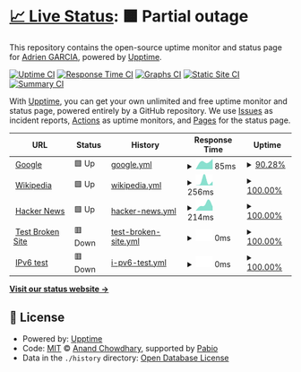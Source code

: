 # [📈 Live Status](https://weweb-adriengarcia.github.io/statsu-page): <!--live status--> **🟧 Partial outage**

This repository contains the open-source uptime monitor and status page for [Adrien GARCIA](https://weweb-adriengarcia.github.io/statsu-page), powered by [Upptime](https://github.com/upptime/upptime).

[![Uptime CI](https://github.com/weweb-adriengarcia/statsu-page/workflows/Uptime%20CI/badge.svg)](https://github.com/weweb-adriengarcia/statsu-page/actions?query=workflow%3A%22Uptime+CI%22)
[![Response Time CI](https://github.com/weweb-adriengarcia/statsu-page/workflows/Response%20Time%20CI/badge.svg)](https://github.com/weweb-adriengarcia/statsu-page/actions?query=workflow%3A%22Response+Time+CI%22)
[![Graphs CI](https://github.com/weweb-adriengarcia/statsu-page/workflows/Graphs%20CI/badge.svg)](https://github.com/weweb-adriengarcia/statsu-page/actions?query=workflow%3A%22Graphs+CI%22)
[![Static Site CI](https://github.com/weweb-adriengarcia/statsu-page/workflows/Static%20Site%20CI/badge.svg)](https://github.com/weweb-adriengarcia/statsu-page/actions?query=workflow%3A%22Static+Site+CI%22)
[![Summary CI](https://github.com/weweb-adriengarcia/statsu-page/workflows/Summary%20CI/badge.svg)](https://github.com/weweb-adriengarcia/statsu-page/actions?query=workflow%3A%22Summary+CI%22)

With [Upptime](https://upptime.js.org), you can get your own unlimited and free uptime monitor and status page, powered entirely by a GitHub repository. We use [Issues](https://github.com/weweb-adriengarcia/statsu-page/issues) as incident reports, [Actions](https://github.com/weweb-adriengarcia/statsu-page/actions) as uptime monitors, and [Pages](https://weweb-adriengarcia.github.io/statsu-page) for the status page.

<!--start: status pages-->
<!-- This summary is generated by Upptime (https://github.com/upptime/upptime) -->
<!-- Do not edit this manually, your changes will be overwritten -->
<!-- prettier-ignore -->
| URL | Status | History | Response Time | Uptime |
| --- | ------ | ------- | ------------- | ------ |
| <img alt="" src="https://icons.duckduckgo.com/ip3/www.google.com.ico" height="13"> [Google](https://www.google.com) | 🟩 Up | [google.yml](https://github.com/weweb-adriengarcia/statsu-page/commits/HEAD/history/google.yml) | <details><summary><img alt="Response time graph" src="./graphs/google/response-time-week.png" height="20"> 85ms</summary><br><a href="https://weweb-adriengarcia.github.io/statsu-page/history/google"><img alt="Response time 85" src="https://img.shields.io/endpoint?url=https%3A%2F%2Fraw.githubusercontent.com%2Fweweb-adriengarcia%2Fstatsu-page%2FHEAD%2Fapi%2Fgoogle%2Fresponse-time.json"></a><br><a href="https://weweb-adriengarcia.github.io/statsu-page/history/google"><img alt="24-hour response time 85" src="https://img.shields.io/endpoint?url=https%3A%2F%2Fraw.githubusercontent.com%2Fweweb-adriengarcia%2Fstatsu-page%2FHEAD%2Fapi%2Fgoogle%2Fresponse-time-day.json"></a><br><a href="https://weweb-adriengarcia.github.io/statsu-page/history/google"><img alt="7-day response time 85" src="https://img.shields.io/endpoint?url=https%3A%2F%2Fraw.githubusercontent.com%2Fweweb-adriengarcia%2Fstatsu-page%2FHEAD%2Fapi%2Fgoogle%2Fresponse-time-week.json"></a><br><a href="https://weweb-adriengarcia.github.io/statsu-page/history/google"><img alt="30-day response time 85" src="https://img.shields.io/endpoint?url=https%3A%2F%2Fraw.githubusercontent.com%2Fweweb-adriengarcia%2Fstatsu-page%2FHEAD%2Fapi%2Fgoogle%2Fresponse-time-month.json"></a><br><a href="https://weweb-adriengarcia.github.io/statsu-page/history/google"><img alt="1-year response time 85" src="https://img.shields.io/endpoint?url=https%3A%2F%2Fraw.githubusercontent.com%2Fweweb-adriengarcia%2Fstatsu-page%2FHEAD%2Fapi%2Fgoogle%2Fresponse-time-year.json"></a></details> | <details><summary><a href="https://weweb-adriengarcia.github.io/statsu-page/history/google">90.28%</a></summary><a href="https://weweb-adriengarcia.github.io/statsu-page/history/google"><img alt="All-time uptime 99.96%" src="https://img.shields.io/endpoint?url=https%3A%2F%2Fraw.githubusercontent.com%2Fweweb-adriengarcia%2Fstatsu-page%2FHEAD%2Fapi%2Fgoogle%2Fuptime.json"></a><br><a href="https://weweb-adriengarcia.github.io/statsu-page/history/google"><img alt="24-hour uptime 31.94%" src="https://img.shields.io/endpoint?url=https%3A%2F%2Fraw.githubusercontent.com%2Fweweb-adriengarcia%2Fstatsu-page%2FHEAD%2Fapi%2Fgoogle%2Fuptime-day.json"></a><br><a href="https://weweb-adriengarcia.github.io/statsu-page/history/google"><img alt="7-day uptime 90.28%" src="https://img.shields.io/endpoint?url=https%3A%2F%2Fraw.githubusercontent.com%2Fweweb-adriengarcia%2Fstatsu-page%2FHEAD%2Fapi%2Fgoogle%2Fuptime-week.json"></a><br><a href="https://weweb-adriengarcia.github.io/statsu-page/history/google"><img alt="30-day uptime 97.76%" src="https://img.shields.io/endpoint?url=https%3A%2F%2Fraw.githubusercontent.com%2Fweweb-adriengarcia%2Fstatsu-page%2FHEAD%2Fapi%2Fgoogle%2Fuptime-month.json"></a><br><a href="https://weweb-adriengarcia.github.io/statsu-page/history/google"><img alt="1-year uptime 99.81%" src="https://img.shields.io/endpoint?url=https%3A%2F%2Fraw.githubusercontent.com%2Fweweb-adriengarcia%2Fstatsu-page%2FHEAD%2Fapi%2Fgoogle%2Fuptime-year.json"></a></details>
| <img alt="" src="https://icons.duckduckgo.com/ip3/en.wikipedia.org.ico" height="13"> [Wikipedia](https://en.wikipedia.org) | 🟩 Up | [wikipedia.yml](https://github.com/weweb-adriengarcia/statsu-page/commits/HEAD/history/wikipedia.yml) | <details><summary><img alt="Response time graph" src="./graphs/wikipedia/response-time-week.png" height="20"> 256ms</summary><br><a href="https://weweb-adriengarcia.github.io/statsu-page/history/wikipedia"><img alt="Response time 256" src="https://img.shields.io/endpoint?url=https%3A%2F%2Fraw.githubusercontent.com%2Fweweb-adriengarcia%2Fstatsu-page%2FHEAD%2Fapi%2Fwikipedia%2Fresponse-time.json"></a><br><a href="https://weweb-adriengarcia.github.io/statsu-page/history/wikipedia"><img alt="24-hour response time 256" src="https://img.shields.io/endpoint?url=https%3A%2F%2Fraw.githubusercontent.com%2Fweweb-adriengarcia%2Fstatsu-page%2FHEAD%2Fapi%2Fwikipedia%2Fresponse-time-day.json"></a><br><a href="https://weweb-adriengarcia.github.io/statsu-page/history/wikipedia"><img alt="7-day response time 256" src="https://img.shields.io/endpoint?url=https%3A%2F%2Fraw.githubusercontent.com%2Fweweb-adriengarcia%2Fstatsu-page%2FHEAD%2Fapi%2Fwikipedia%2Fresponse-time-week.json"></a><br><a href="https://weweb-adriengarcia.github.io/statsu-page/history/wikipedia"><img alt="30-day response time 256" src="https://img.shields.io/endpoint?url=https%3A%2F%2Fraw.githubusercontent.com%2Fweweb-adriengarcia%2Fstatsu-page%2FHEAD%2Fapi%2Fwikipedia%2Fresponse-time-month.json"></a><br><a href="https://weweb-adriengarcia.github.io/statsu-page/history/wikipedia"><img alt="1-year response time 256" src="https://img.shields.io/endpoint?url=https%3A%2F%2Fraw.githubusercontent.com%2Fweweb-adriengarcia%2Fstatsu-page%2FHEAD%2Fapi%2Fwikipedia%2Fresponse-time-year.json"></a></details> | <details><summary><a href="https://weweb-adriengarcia.github.io/statsu-page/history/wikipedia">100.00%</a></summary><a href="https://weweb-adriengarcia.github.io/statsu-page/history/wikipedia"><img alt="All-time uptime 100.00%" src="https://img.shields.io/endpoint?url=https%3A%2F%2Fraw.githubusercontent.com%2Fweweb-adriengarcia%2Fstatsu-page%2FHEAD%2Fapi%2Fwikipedia%2Fuptime.json"></a><br><a href="https://weweb-adriengarcia.github.io/statsu-page/history/wikipedia"><img alt="24-hour uptime 100.00%" src="https://img.shields.io/endpoint?url=https%3A%2F%2Fraw.githubusercontent.com%2Fweweb-adriengarcia%2Fstatsu-page%2FHEAD%2Fapi%2Fwikipedia%2Fuptime-day.json"></a><br><a href="https://weweb-adriengarcia.github.io/statsu-page/history/wikipedia"><img alt="7-day uptime 100.00%" src="https://img.shields.io/endpoint?url=https%3A%2F%2Fraw.githubusercontent.com%2Fweweb-adriengarcia%2Fstatsu-page%2FHEAD%2Fapi%2Fwikipedia%2Fuptime-week.json"></a><br><a href="https://weweb-adriengarcia.github.io/statsu-page/history/wikipedia"><img alt="30-day uptime 100.00%" src="https://img.shields.io/endpoint?url=https%3A%2F%2Fraw.githubusercontent.com%2Fweweb-adriengarcia%2Fstatsu-page%2FHEAD%2Fapi%2Fwikipedia%2Fuptime-month.json"></a><br><a href="https://weweb-adriengarcia.github.io/statsu-page/history/wikipedia"><img alt="1-year uptime 100.00%" src="https://img.shields.io/endpoint?url=https%3A%2F%2Fraw.githubusercontent.com%2Fweweb-adriengarcia%2Fstatsu-page%2FHEAD%2Fapi%2Fwikipedia%2Fuptime-year.json"></a></details>
| <img alt="" src="https://icons.duckduckgo.com/ip3/news.ycombinator.com.ico" height="13"> [Hacker News](https://news.ycombinator.com) | 🟩 Up | [hacker-news.yml](https://github.com/weweb-adriengarcia/statsu-page/commits/HEAD/history/hacker-news.yml) | <details><summary><img alt="Response time graph" src="./graphs/hacker-news/response-time-week.png" height="20"> 214ms</summary><br><a href="https://weweb-adriengarcia.github.io/statsu-page/history/hacker-news"><img alt="Response time 214" src="https://img.shields.io/endpoint?url=https%3A%2F%2Fraw.githubusercontent.com%2Fweweb-adriengarcia%2Fstatsu-page%2FHEAD%2Fapi%2Fhacker-news%2Fresponse-time.json"></a><br><a href="https://weweb-adriengarcia.github.io/statsu-page/history/hacker-news"><img alt="24-hour response time 214" src="https://img.shields.io/endpoint?url=https%3A%2F%2Fraw.githubusercontent.com%2Fweweb-adriengarcia%2Fstatsu-page%2FHEAD%2Fapi%2Fhacker-news%2Fresponse-time-day.json"></a><br><a href="https://weweb-adriengarcia.github.io/statsu-page/history/hacker-news"><img alt="7-day response time 214" src="https://img.shields.io/endpoint?url=https%3A%2F%2Fraw.githubusercontent.com%2Fweweb-adriengarcia%2Fstatsu-page%2FHEAD%2Fapi%2Fhacker-news%2Fresponse-time-week.json"></a><br><a href="https://weweb-adriengarcia.github.io/statsu-page/history/hacker-news"><img alt="30-day response time 214" src="https://img.shields.io/endpoint?url=https%3A%2F%2Fraw.githubusercontent.com%2Fweweb-adriengarcia%2Fstatsu-page%2FHEAD%2Fapi%2Fhacker-news%2Fresponse-time-month.json"></a><br><a href="https://weweb-adriengarcia.github.io/statsu-page/history/hacker-news"><img alt="1-year response time 214" src="https://img.shields.io/endpoint?url=https%3A%2F%2Fraw.githubusercontent.com%2Fweweb-adriengarcia%2Fstatsu-page%2FHEAD%2Fapi%2Fhacker-news%2Fresponse-time-year.json"></a></details> | <details><summary><a href="https://weweb-adriengarcia.github.io/statsu-page/history/hacker-news">100.00%</a></summary><a href="https://weweb-adriengarcia.github.io/statsu-page/history/hacker-news"><img alt="All-time uptime 100.00%" src="https://img.shields.io/endpoint?url=https%3A%2F%2Fraw.githubusercontent.com%2Fweweb-adriengarcia%2Fstatsu-page%2FHEAD%2Fapi%2Fhacker-news%2Fuptime.json"></a><br><a href="https://weweb-adriengarcia.github.io/statsu-page/history/hacker-news"><img alt="24-hour uptime 100.00%" src="https://img.shields.io/endpoint?url=https%3A%2F%2Fraw.githubusercontent.com%2Fweweb-adriengarcia%2Fstatsu-page%2FHEAD%2Fapi%2Fhacker-news%2Fuptime-day.json"></a><br><a href="https://weweb-adriengarcia.github.io/statsu-page/history/hacker-news"><img alt="7-day uptime 100.00%" src="https://img.shields.io/endpoint?url=https%3A%2F%2Fraw.githubusercontent.com%2Fweweb-adriengarcia%2Fstatsu-page%2FHEAD%2Fapi%2Fhacker-news%2Fuptime-week.json"></a><br><a href="https://weweb-adriengarcia.github.io/statsu-page/history/hacker-news"><img alt="30-day uptime 100.00%" src="https://img.shields.io/endpoint?url=https%3A%2F%2Fraw.githubusercontent.com%2Fweweb-adriengarcia%2Fstatsu-page%2FHEAD%2Fapi%2Fhacker-news%2Fuptime-month.json"></a><br><a href="https://weweb-adriengarcia.github.io/statsu-page/history/hacker-news"><img alt="1-year uptime 100.00%" src="https://img.shields.io/endpoint?url=https%3A%2F%2Fraw.githubusercontent.com%2Fweweb-adriengarcia%2Fstatsu-page%2FHEAD%2Fapi%2Fhacker-news%2Fuptime-year.json"></a></details>
| <img alt="" src="https://icons.duckduckgo.com/ip3/thissitedoesnotexist.koj.co.ico" height="13"> [Test Broken Site](https://thissitedoesnotexist.koj.co) | 🟥 Down | [test-broken-site.yml](https://github.com/weweb-adriengarcia/statsu-page/commits/HEAD/history/test-broken-site.yml) | <details><summary><img alt="Response time graph" src="./graphs/test-broken-site/response-time-week.png" height="20"> 0ms</summary><br><a href="https://weweb-adriengarcia.github.io/statsu-page/history/test-broken-site"><img alt="Response time 0" src="https://img.shields.io/endpoint?url=https%3A%2F%2Fraw.githubusercontent.com%2Fweweb-adriengarcia%2Fstatsu-page%2FHEAD%2Fapi%2Ftest-broken-site%2Fresponse-time.json"></a><br><a href="https://weweb-adriengarcia.github.io/statsu-page/history/test-broken-site"><img alt="24-hour response time 0" src="https://img.shields.io/endpoint?url=https%3A%2F%2Fraw.githubusercontent.com%2Fweweb-adriengarcia%2Fstatsu-page%2FHEAD%2Fapi%2Ftest-broken-site%2Fresponse-time-day.json"></a><br><a href="https://weweb-adriengarcia.github.io/statsu-page/history/test-broken-site"><img alt="7-day response time 0" src="https://img.shields.io/endpoint?url=https%3A%2F%2Fraw.githubusercontent.com%2Fweweb-adriengarcia%2Fstatsu-page%2FHEAD%2Fapi%2Ftest-broken-site%2Fresponse-time-week.json"></a><br><a href="https://weweb-adriengarcia.github.io/statsu-page/history/test-broken-site"><img alt="30-day response time 0" src="https://img.shields.io/endpoint?url=https%3A%2F%2Fraw.githubusercontent.com%2Fweweb-adriengarcia%2Fstatsu-page%2FHEAD%2Fapi%2Ftest-broken-site%2Fresponse-time-month.json"></a><br><a href="https://weweb-adriengarcia.github.io/statsu-page/history/test-broken-site"><img alt="1-year response time 0" src="https://img.shields.io/endpoint?url=https%3A%2F%2Fraw.githubusercontent.com%2Fweweb-adriengarcia%2Fstatsu-page%2FHEAD%2Fapi%2Ftest-broken-site%2Fresponse-time-year.json"></a></details> | <details><summary><a href="https://weweb-adriengarcia.github.io/statsu-page/history/test-broken-site">100.00%</a></summary><a href="https://weweb-adriengarcia.github.io/statsu-page/history/test-broken-site"><img alt="All-time uptime 100.00%" src="https://img.shields.io/endpoint?url=https%3A%2F%2Fraw.githubusercontent.com%2Fweweb-adriengarcia%2Fstatsu-page%2FHEAD%2Fapi%2Ftest-broken-site%2Fuptime.json"></a><br><a href="https://weweb-adriengarcia.github.io/statsu-page/history/test-broken-site"><img alt="24-hour uptime 100.00%" src="https://img.shields.io/endpoint?url=https%3A%2F%2Fraw.githubusercontent.com%2Fweweb-adriengarcia%2Fstatsu-page%2FHEAD%2Fapi%2Ftest-broken-site%2Fuptime-day.json"></a><br><a href="https://weweb-adriengarcia.github.io/statsu-page/history/test-broken-site"><img alt="7-day uptime 100.00%" src="https://img.shields.io/endpoint?url=https%3A%2F%2Fraw.githubusercontent.com%2Fweweb-adriengarcia%2Fstatsu-page%2FHEAD%2Fapi%2Ftest-broken-site%2Fuptime-week.json"></a><br><a href="https://weweb-adriengarcia.github.io/statsu-page/history/test-broken-site"><img alt="30-day uptime 100.00%" src="https://img.shields.io/endpoint?url=https%3A%2F%2Fraw.githubusercontent.com%2Fweweb-adriengarcia%2Fstatsu-page%2FHEAD%2Fapi%2Ftest-broken-site%2Fuptime-month.json"></a><br><a href="https://weweb-adriengarcia.github.io/statsu-page/history/test-broken-site"><img alt="1-year uptime 100.00%" src="https://img.shields.io/endpoint?url=https%3A%2F%2Fraw.githubusercontent.com%2Fweweb-adriengarcia%2Fstatsu-page%2FHEAD%2Fapi%2Ftest-broken-site%2Fuptime-year.json"></a></details>
| <img alt="" src="https://icons.duckduckgo.com/ip3/null.ico" height="13"> [IPv6 test](forwardemail.net) | 🟥 Down | [i-pv6-test.yml](https://github.com/weweb-adriengarcia/statsu-page/commits/HEAD/history/i-pv6-test.yml) | <details><summary><img alt="Response time graph" src="./graphs/i-pv6-test/response-time-week.png" height="20"> 0ms</summary><br><a href="https://weweb-adriengarcia.github.io/statsu-page/history/i-pv6-test"><img alt="Response time 0" src="https://img.shields.io/endpoint?url=https%3A%2F%2Fraw.githubusercontent.com%2Fweweb-adriengarcia%2Fstatsu-page%2FHEAD%2Fapi%2Fi-pv6-test%2Fresponse-time.json"></a><br><a href="https://weweb-adriengarcia.github.io/statsu-page/history/i-pv6-test"><img alt="24-hour response time 0" src="https://img.shields.io/endpoint?url=https%3A%2F%2Fraw.githubusercontent.com%2Fweweb-adriengarcia%2Fstatsu-page%2FHEAD%2Fapi%2Fi-pv6-test%2Fresponse-time-day.json"></a><br><a href="https://weweb-adriengarcia.github.io/statsu-page/history/i-pv6-test"><img alt="7-day response time 0" src="https://img.shields.io/endpoint?url=https%3A%2F%2Fraw.githubusercontent.com%2Fweweb-adriengarcia%2Fstatsu-page%2FHEAD%2Fapi%2Fi-pv6-test%2Fresponse-time-week.json"></a><br><a href="https://weweb-adriengarcia.github.io/statsu-page/history/i-pv6-test"><img alt="30-day response time 0" src="https://img.shields.io/endpoint?url=https%3A%2F%2Fraw.githubusercontent.com%2Fweweb-adriengarcia%2Fstatsu-page%2FHEAD%2Fapi%2Fi-pv6-test%2Fresponse-time-month.json"></a><br><a href="https://weweb-adriengarcia.github.io/statsu-page/history/i-pv6-test"><img alt="1-year response time 0" src="https://img.shields.io/endpoint?url=https%3A%2F%2Fraw.githubusercontent.com%2Fweweb-adriengarcia%2Fstatsu-page%2FHEAD%2Fapi%2Fi-pv6-test%2Fresponse-time-year.json"></a></details> | <details><summary><a href="https://weweb-adriengarcia.github.io/statsu-page/history/i-pv6-test">100.00%</a></summary><a href="https://weweb-adriengarcia.github.io/statsu-page/history/i-pv6-test"><img alt="All-time uptime 100.00%" src="https://img.shields.io/endpoint?url=https%3A%2F%2Fraw.githubusercontent.com%2Fweweb-adriengarcia%2Fstatsu-page%2FHEAD%2Fapi%2Fi-pv6-test%2Fuptime.json"></a><br><a href="https://weweb-adriengarcia.github.io/statsu-page/history/i-pv6-test"><img alt="24-hour uptime 100.00%" src="https://img.shields.io/endpoint?url=https%3A%2F%2Fraw.githubusercontent.com%2Fweweb-adriengarcia%2Fstatsu-page%2FHEAD%2Fapi%2Fi-pv6-test%2Fuptime-day.json"></a><br><a href="https://weweb-adriengarcia.github.io/statsu-page/history/i-pv6-test"><img alt="7-day uptime 100.00%" src="https://img.shields.io/endpoint?url=https%3A%2F%2Fraw.githubusercontent.com%2Fweweb-adriengarcia%2Fstatsu-page%2FHEAD%2Fapi%2Fi-pv6-test%2Fuptime-week.json"></a><br><a href="https://weweb-adriengarcia.github.io/statsu-page/history/i-pv6-test"><img alt="30-day uptime 100.00%" src="https://img.shields.io/endpoint?url=https%3A%2F%2Fraw.githubusercontent.com%2Fweweb-adriengarcia%2Fstatsu-page%2FHEAD%2Fapi%2Fi-pv6-test%2Fuptime-month.json"></a><br><a href="https://weweb-adriengarcia.github.io/statsu-page/history/i-pv6-test"><img alt="1-year uptime 100.00%" src="https://img.shields.io/endpoint?url=https%3A%2F%2Fraw.githubusercontent.com%2Fweweb-adriengarcia%2Fstatsu-page%2FHEAD%2Fapi%2Fi-pv6-test%2Fuptime-year.json"></a></details>

<!--end: status pages-->

[**Visit our status website →**](https://weweb-adriengarcia.github.io/statsu-page)

## 📄 License

- Powered by: [Upptime](https://github.com/upptime/upptime)
- Code: [MIT](./LICENSE) © [Anand Chowdhary](https://anandchowdhary.com), supported by [Pabio](https://pabio.com)
- Data in the `./history` directory: [Open Database License](https://opendatacommons.org/licenses/odbl/1-0/)
